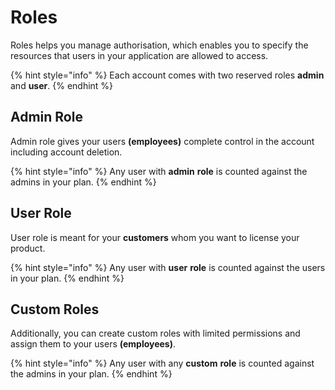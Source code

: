 # Roles

Roles helps you manage authorisation, which enables you to specify the resources that users in your application are allowed to access. 

{% hint style="info" %}
Each account comes with two reserved roles **admin** and **user**.
{% endhint %}

## Admin Role

Admin role gives your users **\(employees\)** complete control in the account including account deletion. 

{% hint style="info" %}
Any user with **admin** **role** is counted against the admins in your plan.
{% endhint %}

## User Role

User role is meant for your **customers** whom you want to license your product. 

{% hint style="info" %}
Any user with **user** **role**  is counted against the users in your plan.
{% endhint %}

## Custom Roles

Additionally, you can create custom roles with limited permissions and assign them to your users **\(employees\)**.

{% hint style="info" %}
Any user with any **custom** **role** is counted against the admins in your plan.
{% endhint %}

## 

